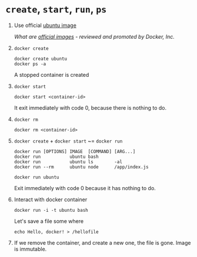 # `create`, `start`, `run`, `ps`

1. Use official [ubuntu image](https://hub.docker.com/_/ubuntu/)

    _What are [official images](https://docs.docker.com/docker-hub/official_repos/) - reviewed and promoted by Docker, Inc._

2. `docker create`

    ```
    docker create ubuntu
    docker ps -a
    ```

    A stopped container is created

3. `docker start`

    ```
    docker start <container-id>
    ```

    It exit immediately with code 0, because there is nothing to do.

4. `docker rm`

    ```
    docker rm <container-id>
    ```

5. `docker create` + `docker start` ~= `docker run`

    ```
    docker run [OPTIONS] IMAGE  [COMMAND] [ARG...]
    docker run           ubuntu bash
    docker run           ubuntu ls        -al
    docker run --rm      ubuntu node      /app/index.js
    ```

    ```
    docker run ubuntu
    ```

    Exit immediately with code 0 because it has nothing to do.

6. Interact with docker container

    ```
    docker run -i -t ubuntu bash
    ```

    Let's save a file some where

    ```
    echo Hello, docker! > /hellofile
    ```

7. If we remove the container, and create a new one, the file is gone. Image is immutable.
